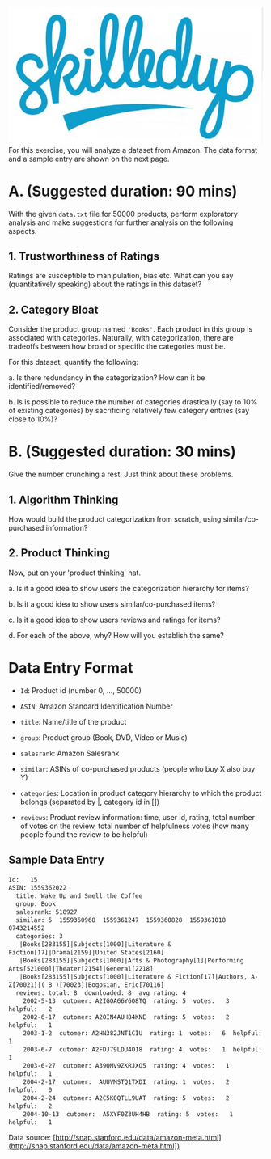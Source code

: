 ![Skilledup](logo.png)
For this exercise, you will analyze a dataset from Amazon. The data
format and a sample entry are shown on the next page.

# A. (Suggested duration: 90 mins) 

With the given `data.txt` file for 50000 products, perform exploratory analysis
and make suggestions for further analysis on the following aspects.

## 1. Trustworthiness of Ratings 

Ratings are susceptible to manipulation, bias etc. What can you say
(quantitatively speaking) about the ratings in this dataset?

## 2. Category Bloat 

Consider the product group named `'Books'`. Each product in this group
is associated with categories. Naturally, with categorization, there are
tradeoffs between how broad or specific the categories must be.

For this dataset, quantify the following:

a.  Is there redundancy in the categorization? How can it be
    identified/removed?

b.  Is is possible to reduce the number of categories drastically (say
    to 10% of existing categories) by sacrificing relatively few
    category entries (say close to 10%)?

# B. (Suggested duration: 30 mins)

Give the number crunching a rest! Just think about these problems.

## 1. Algorithm Thinking 

How would build the product categorization from scratch, using
similar/co-purchased information?

## 2. Product Thinking 

Now, put on your 'product thinking' hat.

a.  Is it a good idea to show users the categorization hierarchy for
    items?

b.  Is it a good idea to show users similar/co-purchased items?

c.  Is it a good idea to show users reviews and ratings for items?

d.  For each of the above, why? How will you establish the same?

# Data Entry Format

-   `Id`: Product id (number 0, ..., 50000)

-   `ASIN`: Amazon Standard Identification Number

-   `title`: Name/title of the product

-   `group`: Product group (Book, DVD, Video or Music)

-  `salesrank`: Amazon Salesrank 

-   `similar`: ASINs of co-purchased products (people who buy X also
    buy Y)

-   `categories`: Location in product category hierarchy to which the
    product belongs (separated by |, category id in [])

-   `reviews`: Product review information: time, user id, rating,
    total number of votes on the review, total number of helpfulness
    votes (how many people found the review to be helpful)

## Sample Data Entry
```
Id:   15
ASIN: 1559362022
  title: Wake Up and Smell the Coffee
  group: Book
  salesrank: 518927
  similar: 5  1559360968  1559361247  1559360828  1559361018  0743214552
  categories: 3
   |Books[283155]|Subjects[1000]|Literature & Fiction[17]|Drama[2159]|United States[2160]
   |Books[283155]|Subjects[1000]|Arts & Photography[1]|Performing Arts[521000]|Theater[2154]|General[2218]
   |Books[283155]|Subjects[1000]|Literature & Fiction[17]|Authors, A-Z[70021]|( B )[70023]|Bogosian, Eric[70116]
  reviews: total: 8  downloaded: 8  avg rating: 4
    2002-5-13  cutomer: A2IGOA66Y6O8TQ  rating: 5  votes:   3  helpful:   2
    2002-6-17  cutomer: A2OIN4AUH84KNE  rating: 5  votes:   2  helpful:   1
    2003-1-2  cutomer: A2HN382JNT1CIU  rating: 1  votes:   6  helpful:   1
    2003-6-7  cutomer: A2FDJ79LDU4O18  rating: 4  votes:   1  helpful:   1
    2003-6-27  cutomer: A39QMV9ZKRJXO5  rating: 4  votes:   1  helpful:   1
    2004-2-17  cutomer:  AUUVMSTQ1TXDI  rating: 1  votes:   2  helpful:   0
    2004-2-24  cutomer: A2C5K0QTLL9UAT  rating: 5  votes:   2  helpful:   2
    2004-10-13  cutomer:  A5XYF0Z3UH4HB  rating: 5  votes:   1  helpful:   1
```
Data source:
[http://snap.stanford.edu/data/amazon-meta.html](http://snap.stanford.edu/data/amazon-meta.html])
